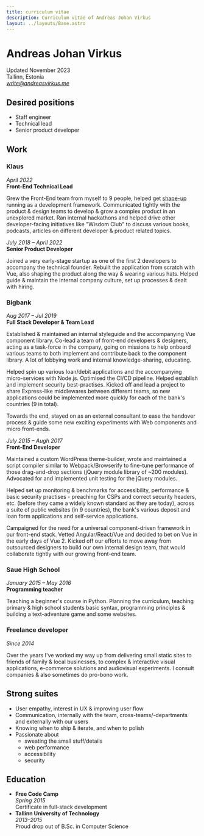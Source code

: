 ```yaml
---
title: curriculum vitae
description: Curriculum vitae of Andreas Johan Virkus
layout: ../layouts/Base.astro
---
```


# Andreas Johan Virkus

Updated November 2023\
Tallinn, Estonia\
_[write@andreasvirkus.me](mailto:write@andreasvirkus.me)_

## Desired positions

- Staff engineer
- Technical lead
- Senior product developer

## Work

### Klaus

_April 2022_\
**Front-End Technical Lead**

Grew the Front-End team from myself to 9 people, helped get [shape-up](https://basecamp.com/shapeup) running as a development framework. Communicated tightly with the product & design teams to develop & grow a complex product in an unexplored market. Ran internal hackathons and helped drive other developer-facing initiatives like "Wisdom Club" to discuss various books, podcasts, articles on different developer & product related topics.

_July 2018 – April 2022_\
**Senior Product Developer**

Joined a very early-stage startup as one of the first 2 developers to accompany the technical founder. Rebuilt the application from scratch with Vue, also shaping the product along the way & wearing various hats. Helped guide & maintain the internal company culture, set up processes & dealt with hiring.

### Bigbank

_Aug 2017 – Jul 2019_\
**Full Stack Developer & Team Lead**

Established & maintained an internal styleguide and the accompanying Vue component library. Co-lead a team of front-end developers & designers, acting as a task-force in the company, going on missions to help onboard various teams to both implement and contribute back to the component library. A lot of lobbying work and internal knowledge-sharing, educating.

Helped spin up various loan/debit applications and the accompanying micro-services with Node.js. Optimised the CI/CD pipeline. Helped establish and implement security best-practises. Kicked off and lead a project to share Express-like middlewares between different teams, so new applications could be implemented more quickly for each of the bank's countries (9 in total).

Towards the end, stayed on as an external consultant to ease the handover process & guide some new exciting experiments with Web components and micro front-ends.

_July 2015 – Augh 2017_\
**Front-End Developer**

Maintained a custom WordPress theme-builder, wrote and maintained a script compiler similar to Webpack/Browserify to fine-tune performance of those drag-and-drop sections (jQuery module library of ~200 modules). Advocated for and implemented unit testing for the jQuery modules.

Helped set up monitoring & benchmarks for accessibility, performance & basic security practises - preaching for CSPs and correct security headers, etc. (before they came a widely known standard as they are today), across a suite of public websites (in 9 countries), the bank's various deposit and loan form applications and self-service applications.

Campaigned for the need for a universal component-driven framework in our front-end stack. Vetted Angular/React/Vue and decided to bet on Vue in the early days of Vue 2. Kicked off our efforts to move away from outsourced designers to build our own internal design team, that would collaborate tightly with our growing front-end team.

### Saue High School

_January 2015 – May 2016_\
**Programming teacher**

Teaching a beginner's course in Python. Planning the curriculum, teaching primary & high school students basic syntax, programming principles & building a text-adventure game and some websites.

### Freelance developer

_Since 2014_

Over the years I've worked my way up from delivering small static sites to friends of family & local businesses, to complex & interactive visual applications, e-commerce solutions and audiovisual experiments. I consult companies & also sometimes do pro-bono work.

## Strong suites

- User empathy, interest in UX & improving user flow
- Communication, internally with the team, cross-teams/-departments and externally with our users
- Knowing when to ship & iterate, and when to polish
- Passionate about
  - sweating the small stuff/details
  - web performance
  - accessibility
  - security

## Education

- **Free Code Camp**\
   _Spring 2015_\
   Certificate in full-stack development
- **Tallinn University of Technology**\
   _2013–2015_\
   Proud drop out of B.Sc. in Computer Science
